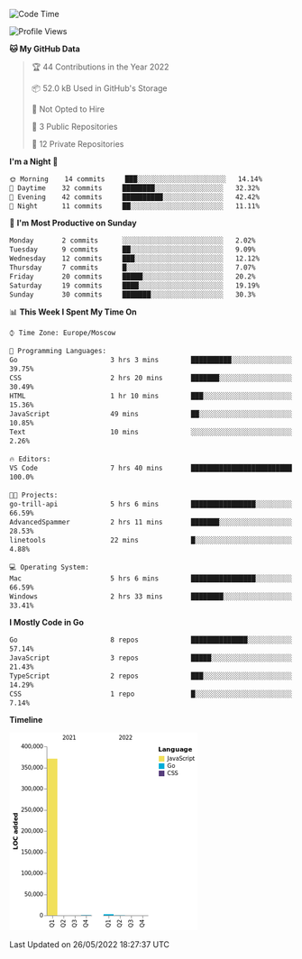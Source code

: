 <!--START_SECTION:waka-->
![Code Time](http://img.shields.io/badge/Code%20Time-318%20hrs%2012%20mins-blue)

![Profile Views](http://img.shields.io/badge/Profile%20Views-0-blue)

**🐱 My GitHub Data** 

> 🏆 44 Contributions in the Year 2022
 > 
> 📦 52.0 kB Used in GitHub's Storage 
 > 
> 🚫 Not Opted to Hire
 > 
> 📜 3 Public Repositories 
 > 
> 🔑 12 Private Repositories  
 > 
**I'm a Night 🦉** 

```text
🌞 Morning    14 commits     ███░░░░░░░░░░░░░░░░░░░░░░   14.14% 
🌆 Daytime    32 commits     ████████░░░░░░░░░░░░░░░░░   32.32% 
🌃 Evening    42 commits     ██████████░░░░░░░░░░░░░░░   42.42% 
🌙 Night      11 commits     ██░░░░░░░░░░░░░░░░░░░░░░░   11.11%

```
📅 **I'm Most Productive on Sunday** 

```text
Monday       2 commits      ░░░░░░░░░░░░░░░░░░░░░░░░░   2.02% 
Tuesday      9 commits      ██░░░░░░░░░░░░░░░░░░░░░░░   9.09% 
Wednesday    12 commits     ███░░░░░░░░░░░░░░░░░░░░░░   12.12% 
Thursday     7 commits      █░░░░░░░░░░░░░░░░░░░░░░░░   7.07% 
Friday       20 commits     █████░░░░░░░░░░░░░░░░░░░░   20.2% 
Saturday     19 commits     ████░░░░░░░░░░░░░░░░░░░░░   19.19% 
Sunday       30 commits     ███████░░░░░░░░░░░░░░░░░░   30.3%

```


📊 **This Week I Spent My Time On** 

```text
⌚︎ Time Zone: Europe/Moscow

💬 Programming Languages: 
Go                       3 hrs 3 mins        ██████████░░░░░░░░░░░░░░░   39.75% 
CSS                      2 hrs 20 mins       ███████░░░░░░░░░░░░░░░░░░   30.49% 
HTML                     1 hr 10 mins        ███░░░░░░░░░░░░░░░░░░░░░░   15.36% 
JavaScript               49 mins             ██░░░░░░░░░░░░░░░░░░░░░░░   10.85% 
Text                     10 mins             ░░░░░░░░░░░░░░░░░░░░░░░░░   2.26%

🔥 Editors: 
VS Code                  7 hrs 40 mins       █████████████████████████   100.0%

🐱‍💻 Projects: 
go-trill-api             5 hrs 6 mins        ████████████████░░░░░░░░░   66.59% 
AdvancedSpammer          2 hrs 11 mins       ███████░░░░░░░░░░░░░░░░░░   28.53% 
linetools                22 mins             █░░░░░░░░░░░░░░░░░░░░░░░░   4.88%

💻 Operating System: 
Mac                      5 hrs 6 mins        ████████████████░░░░░░░░░   66.59% 
Windows                  2 hrs 33 mins       ████████░░░░░░░░░░░░░░░░░   33.41%

```

**I Mostly Code in Go** 

```text
Go                       8 repos             ██████████████░░░░░░░░░░░   57.14% 
JavaScript               3 repos             █████░░░░░░░░░░░░░░░░░░░░   21.43% 
TypeScript               2 repos             ███░░░░░░░░░░░░░░░░░░░░░░   14.29% 
CSS                      1 repo              █░░░░░░░░░░░░░░░░░░░░░░░░   7.14%

```


**Timeline**

![Chart not found](https://raw.githubusercontent.com/jeezft/jeezft/main/charts/bar_graph.png) 


 Last Updated on 26/05/2022 18:27:37 UTC
<!--END_SECTION:waka-->
